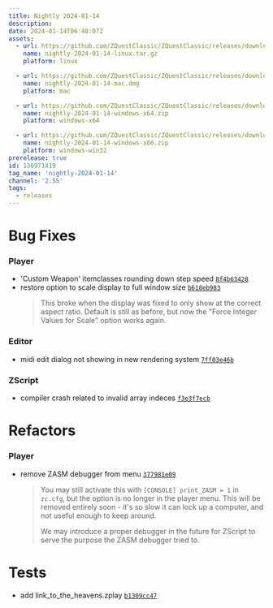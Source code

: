 ```yaml
---
title: Nightly 2024-01-14
description: 
date: 2024-01-14T06:48:07Z
assets: 
  - url: https://github.com/ZQuestClassic/ZQuestClassic/releases/download/nightly-2024-01-14/nightly-2024-01-14-linux.tar.gz
    name: nightly-2024-01-14-linux.tar.gz
    platform: linux

  - url: https://github.com/ZQuestClassic/ZQuestClassic/releases/download/nightly-2024-01-14/nightly-2024-01-14-mac.dmg
    name: nightly-2024-01-14-mac.dmg
    platform: mac

  - url: https://github.com/ZQuestClassic/ZQuestClassic/releases/download/nightly-2024-01-14/nightly-2024-01-14-windows-x64.zip
    name: nightly-2024-01-14-windows-x64.zip
    platform: windows-x64

  - url: https://github.com/ZQuestClassic/ZQuestClassic/releases/download/nightly-2024-01-14/nightly-2024-01-14-windows-x86.zip
    name: nightly-2024-01-14-windows-x86.zip
    platform: windows-win32
prerelease: true
id: 136971419
tag_name: 'nightly-2024-01-14'
channel: '2.55'
tags:
  - releases
---
```




# Bug Fixes

### Player

- 'Custom Weapon' itemclasses rounding down step speed [`8f4b63428`](https://github.com/ZQuestClassic/ZQuestClassic/commit/8f4b634284108df3d9b41c2500cebecdb6754578)
- restore option to scale display to full window size [`b618eb983`](https://github.com/ZQuestClassic/ZQuestClassic/commit/b618eb983f02426f30ddecf8d2425087ada86807)
   &nbsp;
   >This broke when the display was fixed to only show at the correct aspect ratio. Default is still as before, but now the "Force Integer Values for Scale" option works again. 
   >

### Editor

- midi edit dialog not showing in new rendering system [`7ff03e46b`](https://github.com/ZQuestClassic/ZQuestClassic/commit/7ff03e46bcb5202388da97092520edbc87624469)

### ZScript

- compiler crash related to invalid array indeces [`f3e3f7ecb`](https://github.com/ZQuestClassic/ZQuestClassic/commit/f3e3f7ecbf8d0e1e998296a185fa2eca248dd454)

# Refactors

### Player

- remove ZASM debugger from menu [`377981e09`](https://github.com/ZQuestClassic/ZQuestClassic/commit/377981e09d2d3b008369fb0bd3ef974fa36e9d64)
   &nbsp;
   >You may still activate this with `[CONSOLE] print_ZASM = 1` in `zc.cfg`, but the option is no longer in the player menu. This will be removed entirely soon - it's so slow it can lock up a computer, and not useful enough to keep around.  
   >
   >We may introduce a proper debugger in the future for ZScript to serve the purpose the ZASM debugger tried to. 
   >

# Tests

- add link_to_the_heavens.zplay [`b1309cc47`](https://github.com/ZQuestClassic/ZQuestClassic/commit/b1309cc474cad2c492eb3c640f71fd3763f900cc)

